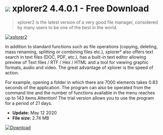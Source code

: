 # ![](https://cdn.softexe.net/static/icon/win.gif) xplorer2 4.4.0.1 - Free Download

> xplorer2 is the latest version of a very good file manager, considered by many users to be one of the best in the world.

[![xplorer2](https://gallery.dpcdn.pl/imgc/Tools/157/g_-_420x350_1.5_-_x20100211230512.png)](https://softexe.net/win/disks-files/file-managers/xplorer2:hahe.html)

In addition to standard functions such as file operations (copying, deleting, mass renaming, splitting or combining files etc.), xplorer² also offers text search in text files (DOC, PDF, etc.), has a built-in text editor allowing preview of Text files / RTF / Hex / HTML and a tool for viewing graphic formats, audio and video. The great advantage of xplorer is the speed of action.
 
 For example, opening a folder in which there are 7000 elements takes 0.83 seconds of the application. The program can also be operated from the command line and the number of functions available in the menu reaches up to 143 items.Attention!
 The trial version allows you to use the program for a period of 21 days.


- **Update:** May 12 2020
- **File size:** 2.74 MB

[![Download](https://cdn.softexe.net/static/img/download.png)](https://softexe.net/win/disks-files/file-managers/xplorer2:hahe.html)

